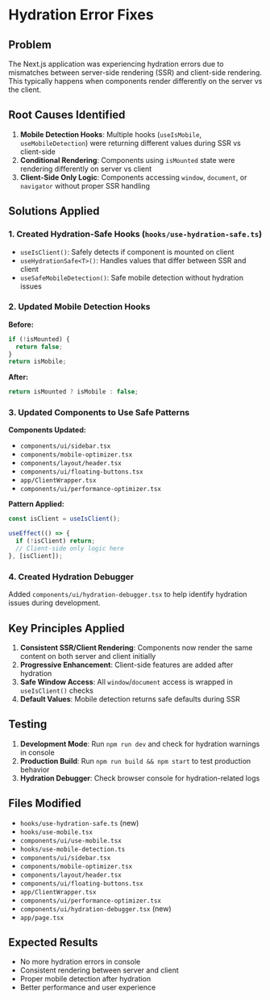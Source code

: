 # Hydration Error Fixes

## Problem
The Next.js application was experiencing hydration errors due to mismatches between server-side rendering (SSR) and client-side rendering. This typically happens when components render differently on the server vs the client.

## Root Causes Identified

1. **Mobile Detection Hooks**: Multiple hooks (`useIsMobile`, `useMobileDetection`) were returning different values during SSR vs client-side
2. **Conditional Rendering**: Components using `isMounted` state were rendering differently on server vs client
3. **Client-Side Only Logic**: Components accessing `window`, `document`, or `navigator` without proper SSR handling

## Solutions Applied

### 1. Created Hydration-Safe Hooks (`hooks/use-hydration-safe.ts`)

- `useIsClient()`: Safely detects if component is mounted on client
- `useHydrationSafe<T>()`: Handles values that differ between SSR and client
- `useSafeMobileDetection()`: Safe mobile detection without hydration issues

### 2. Updated Mobile Detection Hooks

**Before:**
```typescript
if (!isMounted) {
  return false;
}
return isMobile;
```

**After:**
```typescript
return isMounted ? isMobile : false;
```

### 3. Updated Components to Use Safe Patterns

**Components Updated:**
- `components/ui/sidebar.tsx`
- `components/mobile-optimizer.tsx`
- `components/layout/header.tsx`
- `components/ui/floating-buttons.tsx`
- `app/ClientWrapper.tsx`
- `components/ui/performance-optimizer.tsx`

**Pattern Applied:**
```typescript
const isClient = useIsClient();

useEffect(() => {
  if (!isClient) return;
  // Client-side only logic here
}, [isClient]);
```

### 4. Created Hydration Debugger

Added `components/ui/hydration-debugger.tsx` to help identify hydration issues during development.

## Key Principles Applied

1. **Consistent SSR/Client Rendering**: Components now render the same content on both server and client initially
2. **Progressive Enhancement**: Client-side features are added after hydration
3. **Safe Window Access**: All `window`/`document` access is wrapped in `useIsClient()` checks
4. **Default Values**: Mobile detection returns safe defaults during SSR

## Testing

1. **Development Mode**: Run `npm run dev` and check for hydration warnings in console
2. **Production Build**: Run `npm run build && npm start` to test production behavior
3. **Hydration Debugger**: Check browser console for hydration-related logs

## Files Modified

- `hooks/use-hydration-safe.ts` (new)
- `hooks/use-mobile.tsx`
- `components/ui/use-mobile.tsx`
- `hooks/use-mobile-detection.ts`
- `components/ui/sidebar.tsx`
- `components/mobile-optimizer.tsx`
- `components/layout/header.tsx`
- `components/ui/floating-buttons.tsx`
- `app/ClientWrapper.tsx`
- `components/ui/performance-optimizer.tsx`
- `components/ui/hydration-debugger.tsx` (new)
- `app/page.tsx`

## Expected Results

- No more hydration errors in console
- Consistent rendering between server and client
- Proper mobile detection after hydration
- Better performance and user experience
